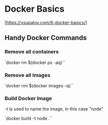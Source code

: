 # Docker Basics
[https://vsupalov.com/6-docker-basics/]

## Handy Docker Commands

### Remove all containers
`docker rm $(docker ps -aq)``

### Remove all Images
`docker rmi $(docker images -q)``

### Build Docker Image
-t is used to name the image, in this case "node"

`docker build -t node .``
